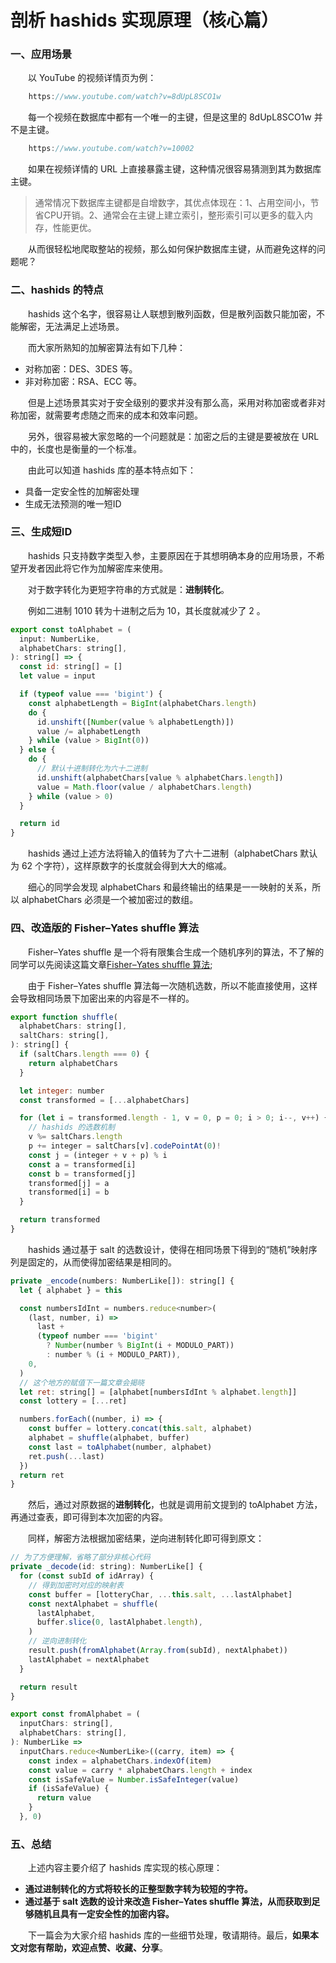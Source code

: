 # 剖析 hashids 实现原理（核心篇）

### 一、应用场景

&emsp;&emsp;以 YouTube 的视频详情页为例：

```JavaScript
    https://www.youtube.com/watch?v=8dUpL8SCO1w
```

&emsp;&emsp;每一个视频在数据库中都有一个唯一的主键，但是这里的 8dUpL8SCO1w 并不是主键。

```JavaScript
    https://www.youtube.com/watch?v=10002
```

&emsp;&emsp;如果在视频详情的 URL 上直接暴露主键，这种情况很容易猜测到其为数据库主键。

> 通常情况下数据库主键都是自增数字，其优点体现在：1、占用空间小，节省CPU开销。2、通常会在主键上建立索引，整形索引可以更多的载入内存，性能更优。

&emsp;&emsp;从而很轻松地爬取整站的视频，那么如何保护数据库主键，从而避免这样的问题呢？

### 二、hashids 的特点

&emsp;&emsp;hashids 这个名字，很容易让人联想到散列函数，但是散列函数只能加密，不能解密，无法满足上述场景。

&emsp;&emsp;而大家所熟知的加解密算法有如下几种：

- 对称加密：DES、3DES 等。
- 非对称加密：RSA、ECC 等。

&emsp;&emsp;但是上述场景其实对于安全级别的要求并没有那么高，采用对称加密或者非对称加密，就需要考虑随之而来的成本和效率问题。

&emsp;&emsp;另外，很容易被大家忽略的一个问题就是：加密之后的主键是要被放在 URL 中的，长度也是衡量的一个标准。

&emsp;&emsp;由此可以知道 hashids 库的基本特点如下：

- 具备一定安全性的加解密处理
- 生成无法预测的唯一短ID

### 三、生成短ID

&emsp;&emsp;hashids 只支持数字类型入参，主要原因在于其想明确本身的应用场景，不希望开发者因此将它作为加解密库来使用。

&emsp;&emsp;对于数字转化为更短字符串的方式就是：**进制转化**。

&emsp;&emsp;例如二进制 1010 转为十进制之后为 10，其长度就减少了 2 。

```JavaScript
export const toAlphabet = (
  input: NumberLike,
  alphabetChars: string[],
): string[] => {
  const id: string[] = []
  let value = input

  if (typeof value === 'bigint') {
    const alphabetLength = BigInt(alphabetChars.length)
    do {
      id.unshift([Number(value % alphabetLength)])
      value /= alphabetLength
    } while (value > BigInt(0))
  } else {
    do {
      // 默认十进制转化为六十二进制
      id.unshift(alphabetChars[value % alphabetChars.length])
      value = Math.floor(value / alphabetChars.length)
    } while (value > 0)
  }

  return id
}
```

&emsp;&emsp;hashids 通过上述方法将输入的值转为了六十二进制（alphabetChars 默认为 62 个字符），这样原数字的长度就会得到大大的缩减。

&emsp;&emsp;细心的同学会发现 alphabetChars 和最终输出的结果是一一映射的关系，所以 alphabetChars 必须是一个被加密过的数组。

### 四、改造版的 Fisher–Yates shuffle 算法

&emsp;&emsp;Fisher–Yates shuffle 是一个将有限集合生成一个随机序列的算法，不了解的同学可以先阅读这篇文章[Fisher–Yates shuffle 算法](https://mp.weixin.qq.com/s/Kse8-pyWG4BNEtQElJ5Hrg);

&emsp;&emsp;由于 Fisher–Yates shuffle 算法每一次随机选数，所以不能直接使用，这样会导致相同场景下加密出来的内容是不一样的。

```JavaScript
export function shuffle(
  alphabetChars: string[],
  saltChars: string[],
): string[] {
  if (saltChars.length === 0) {
    return alphabetChars
  }

  let integer: number
  const transformed = [...alphabetChars]

  for (let i = transformed.length - 1, v = 0, p = 0; i > 0; i--, v++) {
    // hashids 的选数机制
    v %= saltChars.length
    p += integer = saltChars[v].codePointAt(0)!
    const j = (integer + v + p) % i
    const a = transformed[i]
    const b = transformed[j]
    transformed[j] = a
    transformed[i] = b
  }

  return transformed
}
```

&emsp;&emsp;hashids 通过基于 salt 的选数设计，使得在相同场景下得到的“随机”映射序列是固定的，从而使得加密结果是相同的。

```JavaScript
private _encode(numbers: NumberLike[]): string[] {
  let { alphabet } = this

  const numbersIdInt = numbers.reduce<number>(
    (last, number, i) =>
      last +
      (typeof number === 'bigint'
        ? Number(number % BigInt(i + MODULO_PART))
        : number % (i + MODULO_PART)),
    0,
  )
  // 这个地方的赋值下一篇文章会揭晓
  let ret: string[] = [alphabet[numbersIdInt % alphabet.length]]
  const lottery = [...ret]

  numbers.forEach((number, i) => {
    const buffer = lottery.concat(this.salt, alphabet)
    alphabet = shuffle(alphabet, buffer)
    const last = toAlphabet(number, alphabet)
    ret.push(...last)
  })
  return ret
}
```

&emsp;&emsp;然后，通过对原数据的**进制转化**，也就是调用前文提到的 toAlphabet 方法，再通过查表，即可得到本次加密的内容。

&emsp;&emsp;同样，解密方法根据加密结果，逆向进制转化即可得到原文：

```JavaScript
// 为了方便理解，省略了部分非核心代码
private _decode(id: string): NumberLike[] {
  for (const subId of idArray) {
    // 得到加密时对应的映射表
    const buffer = [lotteryChar, ...this.salt, ...lastAlphabet]
    const nextAlphabet = shuffle(
      lastAlphabet,
      buffer.slice(0, lastAlphabet.length),
    )
    // 逆向进制转化
    result.push(fromAlphabet(Array.from(subId), nextAlphabet))
    lastAlphabet = nextAlphabet
  }

  return result
}

export const fromAlphabet = (
  inputChars: string[],
  alphabetChars: string[],
): NumberLike =>
  inputChars.reduce<NumberLike>((carry, item) => {
    const index = alphabetChars.indexOf(item)
    const value = carry * alphabetChars.length + index
    const isSafeValue = Number.isSafeInteger(value)
    if (isSafeValue) {
      return value
    }
  }, 0)
```

### 五、总结

&emsp;&emsp;上述内容主要介绍了 hashids 库实现的核心原理：

- **通过进制转化的方式将较长的正整型数字转为较短的字符。**
- **通过基于 salt 选数的设计来改造 Fisher–Yates shuffle 算法，从而获取到足够随机且具有一定安全性的加密内容。**

&emsp;&emsp;下一篇会为大家介绍 hashids 库的一些细节处理，敬请期待。最后，**如果本文对您有帮助，欢迎点赞、收藏、分享**。
